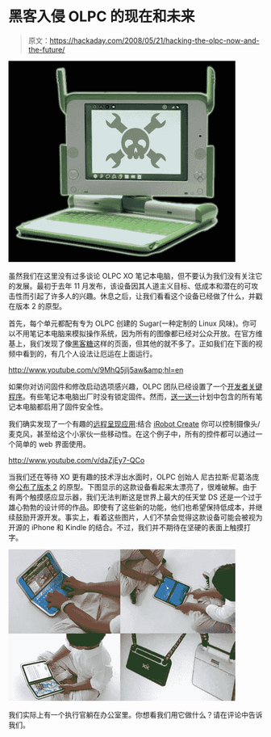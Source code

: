 # 黑客入侵 OLPC 的现在和未来

> 原文：<https://hackaday.com/2008/05/21/hacking-the-olpc-now-and-the-future/>

![](img/dfd8b3a7d08d9f9c8eea4f39b881e669.png)

虽然我们在这里没有过多谈论 OLPC XO 笔记本电脑，但不要认为我们没有关注它的发展。最初于去年 11 月发布，该设备因其人道主义目标、低成本和潜在的可攻击性而引起了许多人的兴趣。休息之后，让我们看看这个设备已经做了什么，并戳在版本 2 的原型。

首先，每个单元都配有专为 OLPC 创建的 Sugar(一种定制的 Linux 风味)。你可以不用笔记本电脑来模拟操作系统，因为所有的图像都已经对公众开放。在官方维基上，我们发现了像[黑客糖](http://wiki.laptop.org/go/Hacking_Sugar)这样的页面，但其他的就不多了。正如我们在下面的视频中看到的，有几个人设法让厄运在上面运行。

<http://www.youtube.com/v/9MhQ5jIj5aw&amp;hl=en>



如果你对访问固件和修改启动选项感兴趣，OLPC 团队已经设置了一个[开发者关键程序](http://wiki.laptop.org/go/Developer_Key)。有些笔记本电脑出厂时没有锁定固件。然而，[送一送一](http://www.olpcnews.com/countries/usa/olpc_xo_laptop_sale.html)计划中包含的所有笔记本电脑都启用了固件安全性。

我们确实发现了一个有趣的[远程呈现应用](http://www.instructables.com/id/OLPC-Telepresence/):结合 [iRobot Create](http://store.irobot.com/product/index.jsp?productId=2586252&cp=2591511&parentPage=family) 你可以控制摄像头/麦克风，甚至给这个小家伙一些移动性。在这个例子中，所有的控件都可以通过一个简单的 web 界面使用。

<http://www.youtube.com/v/daZjEy7-QCo>



当我们还在等待 XO 更有趣的技术浮出水面时，OLPC 创始人 [](http://archive.laptopmag.com/News/Notebooks/Can-the-100-Laptop-Change-the-World.htm) 尼古拉斯·尼葛洛庞帝[公布了版本 2](http://blog.laptopmag.com/first-look-olpc-xo-generation-20) 的原型。下图显示的这款设备看起来太漂亮了，很难破解。由于有两个触摸感应显示器，我们无法判断这是世界上最大的任天堂 DS 还是一个过于雄心勃勃的设计师的作品。即使有了这些新的功能，他们也希望保持低成本，并继续鼓励开源开发。事实上，看着这些图片，人们不禁会觉得这款设备可能会被视为开源的 iPhone 和 Kindle 的结合。不过，我们并不期待在坚硬的表面上触摸打字。

![](img/aff800c0940298a8b9554a5bdbdacd71.png)

我们实际上有一个执行官躺在办公室里。你想看我们用它做什么？请在评论中告诉我们。